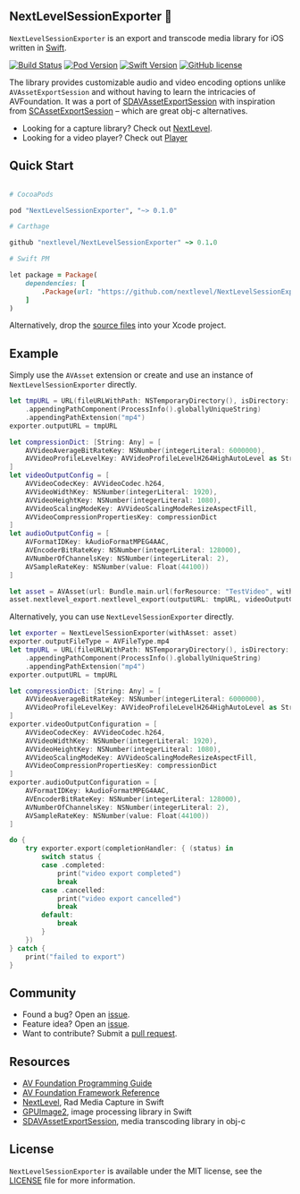 
## NextLevelSessionExporter 🔄

`NextLevelSessionExporter` is an export and transcode media library for iOS written in [Swift](https://developer.apple.com/swift/).

[![Build Status](https://travis-ci.org/NextLevel/NextLevelSessionExporter.svg?branch=master)](https://travis-ci.org/NextLevel/NextLevelSessionExporter) [![Pod Version](https://img.shields.io/cocoapods/v/NextLevelSessionExporter.svg?style=flat)](http://cocoadocs.org/docsets/NextLevelSessionExporter/) [![Swift Version](https://img.shields.io/badge/language-swift%204.0-brightgreen.svg)](https://developer.apple.com/swift) [![GitHub license](https://img.shields.io/badge/license-MIT-lightgrey.svg)](https://github.com/NextLevel/NextLevelSessionExporter/blob/master/LICENSE)

The library provides customizable audio and video encoding options unlike `AVAssetExportSession` and without having to learn the intricacies of AVFoundation. It was a port of [SDAVAssetExportSession](https://github.com/rs/SDAVAssetExportSession) with inspiration from [SCAssetExportSession](https://github.com/rFlex/SCRecorder/blob/master/Library/Sources/SCAssetExportSession.h) – which are great obj-c alternatives.

- Looking for a capture library? Check out [NextLevel](https://github.com/NextLevel/NextLevel).
- Looking for a video player? Check out [Player](https://github.com/piemonte/player)

## Quick Start

```ruby

# CocoaPods

pod "NextLevelSessionExporter", "~> 0.1.0"

# Carthage

github "nextlevel/NextLevelSessionExporter" ~> 0.1.0

# Swift PM

let package = Package(
    dependencies: [
        .Package(url: "https://github.com/nextlevel/NextLevelSessionExporter", majorVersion: 0)
    ]
)

```

Alternatively, drop the [source files](https://github.com/NextLevel/NextLevelSessionExporter/tree/master/Sources) into your Xcode project.

## Example

Simply use the `AVAsset` extension or create and use an instance of `NextLevelSessionExporter` directly.

```Swift
let tmpURL = URL(fileURLWithPath: NSTemporaryDirectory(), isDirectory: true)
    .appendingPathComponent(ProcessInfo().globallyUniqueString)
    .appendingPathExtension("mp4")
exporter.outputURL = tmpURL

let compressionDict: [String: Any] = [
    AVVideoAverageBitRateKey: NSNumber(integerLiteral: 6000000),
    AVVideoProfileLevelKey: AVVideoProfileLevelH264HighAutoLevel as String,
]
let videoOutputConfig = [
    AVVideoCodecKey: AVVideoCodec.h264,
    AVVideoWidthKey: NSNumber(integerLiteral: 1920),
    AVVideoHeightKey: NSNumber(integerLiteral: 1080),
    AVVideoScalingModeKey: AVVideoScalingModeResizeAspectFill,
    AVVideoCompressionPropertiesKey: compressionDict
]
let audioOutputConfig = [
    AVFormatIDKey: kAudioFormatMPEG4AAC,
    AVEncoderBitRateKey: NSNumber(integerLiteral: 128000),
    AVNumberOfChannelsKey: NSNumber(integerLiteral: 2),
    AVSampleRateKey: NSNumber(value: Float(44100))
]

let asset = AVAsset(url: Bundle.main.url(forResource: "TestVideo", withExtension: "mov")!)
asset.nextlevel_export.nextlevel_export(outputURL: tmpURL, videoOutputConfiguration: videoOutputConfig, audioOutputConfiguration: audioOutputConfig)
```

Alternatively, you can use `NextLevelSessionExporter` directly.

``` Swift
let exporter = NextLevelSessionExporter(withAsset: asset)
exporter.outputFileType = AVFileType.mp4
let tmpURL = URL(fileURLWithPath: NSTemporaryDirectory(), isDirectory: true)
    .appendingPathComponent(ProcessInfo().globallyUniqueString)
    .appendingPathExtension("mp4")
exporter.outputURL = tmpURL

let compressionDict: [String: Any] = [
    AVVideoAverageBitRateKey: NSNumber(integerLiteral: 6000000),
    AVVideoProfileLevelKey: AVVideoProfileLevelH264HighAutoLevel as String,
]
exporter.videoOutputConfiguration = [
    AVVideoCodecKey: AVVideoCodec.h264,
    AVVideoWidthKey: NSNumber(integerLiteral: 1920),
    AVVideoHeightKey: NSNumber(integerLiteral: 1080),
    AVVideoScalingModeKey: AVVideoScalingModeResizeAspectFill,
    AVVideoCompressionPropertiesKey: compressionDict
]
exporter.audioOutputConfiguration = [
    AVFormatIDKey: kAudioFormatMPEG4AAC,
    AVEncoderBitRateKey: NSNumber(integerLiteral: 128000),
    AVNumberOfChannelsKey: NSNumber(integerLiteral: 2),
    AVSampleRateKey: NSNumber(value: Float(44100))
]

do {
    try exporter.export(completionHandler: { (status) in                
        switch status {
        case .completed:
            print("video export completed")
            break
        case .cancelled:
            print("video export cancelled")
            break
        default:
            break
        }
    })
} catch {
    print("failed to export")
}
```

## Community

- Found a bug? Open an [issue](https://github.com/NextLevel/NextLevelSessionExporter/issues).
- Feature idea? Open an [issue](https://github.com/NextLevel/NextLevelSessionExporter/issues).
- Want to contribute? Submit a [pull request](https://github.com/NextLevel/NextLevelSessionExporter/pulls).

## Resources

* [AV Foundation Programming Guide](https://developer.apple.com/library/ios/documentation/AudioVideo/Conceptual/AVFoundationPG/Articles/00_Introduction.html)
* [AV Foundation Framework Reference](https://developer.apple.com/library/ios/documentation/AVFoundation/Reference/AVFoundationFramework/)
* [NextLevel](https://github.com/NextLevel/NextLevel), Rad Media Capture in Swift
* [GPUImage2](https://github.com/BradLarson/GPUImage2), image processing library in Swift
* [SDAVAssetExportSession](https://github.com/rs/SDAVAssetExportSession), media transcoding library in obj-c

## License

`NextLevelSessionExporter` is available under the MIT license, see the [LICENSE](https://github.com/NextLevel/NextLevelSessionExporter/blob/master/LICENSE) file for more information.
